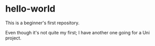 # hello-world
This is a beginner's first repository.

Even though it's not quite my first; I have another one going for a Uni project.
